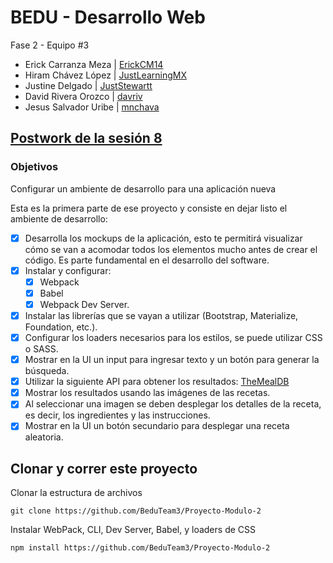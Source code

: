 # BEDU - Desarrollo Web

Fase 2 - Equipo #3
- Erick Carranza Meza | [ErickCM14](https://github.com/ErickCM14)
- Hiram Chávez López | [JustLearningMX](https://github.com/JustLearningMX)
- Justine Delgado | [JustStewartt](https://github.com/JustStewartt)
- David Rivera Orozco | [davriv](https://github.com/davriv)
- Jesus Salvador Uribe | [mnchava](https://github.com/mnchava)

## [Postwork de la sesión 8](https://github.com/beduExpert/Programacion-JavaScript-Santander-2021/tree/main/Sesion-08/Postwork)

### Objetivos
Configurar un ambiente de desarrollo para una aplicación nueva

 Esta es la primera parte de ese proyecto y consiste en dejar listo el ambiente de desarrollo:

- [x] Desarrolla los mockups de la aplicación, esto te permitirá visualizar cómo se van a acomodar todos los elementos mucho antes de crear el código. Es parte fundamental en el desarrollo del software.
- [x] Instalar y configurar:
  - [x] Webpack
  - [x] Babel
  - [x] Webpack Dev Server.
- [x] Instalar las librerías que se vayan a utilizar (Bootstrap, Materialize, Foundation, etc.).
- [x] Configurar los loaders necesarios para los estilos, se puede utilizar CSS o SASS.
- [x] Mostrar en la UI un input para ingresar texto y un botón para generar la búsqueda.
- [x] Utilizar la siguiente API para obtener los resultados: [TheMealDB](https://www.themealdb.com/api.php)
- [x] Mostrar los resultados usando las imágenes de las recetas.
- [x] Al seleccionar una imagen se deben desplegar los detalles de la receta, es decir, los ingredientes y las instrucciones.
- [x] Mostrar en la UI un botón secundario para desplegar una receta aleatoria.

## Clonar y correr este proyecto

Clonar la estructura de archivos
```
git clone https://github.com/BeduTeam3/Proyecto-Modulo-2
```
Instalar WebPack, CLI, Dev Server, Babel, y loaders de CSS
```
npm install https://github.com/BeduTeam3/Proyecto-Modulo-2
```
